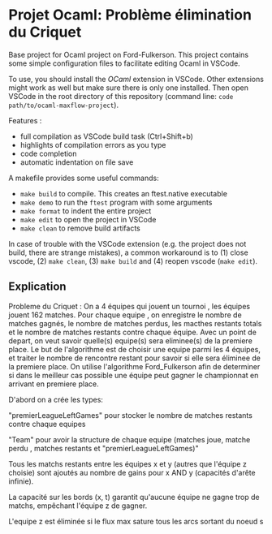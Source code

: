 # Projet Ocaml: Problème élimination du Criquet

Base project for Ocaml project on Ford-Fulkerson. This project contains some simple configuration files to facilitate editing Ocaml in VSCode.

To use, you should install the *OCaml* extension in VSCode. Other extensions might work as well but make sure there is only one installed.
Then open VSCode in the root directory of this repository (command line: `code path/to/ocaml-maxflow-project`).

Features :
 - full compilation as VSCode build task (Ctrl+Shift+b)
 - highlights of compilation errors as you type
 - code completion
 - automatic indentation on file save


A makefile provides some useful commands:
 - `make build` to compile. This creates an ftest.native executable
 - `make demo` to run the `ftest` program with some arguments
 - `make format` to indent the entire project
 - `make edit` to open the project in VSCode
 - `make clean` to remove build artifacts

In case of trouble with the VSCode extension (e.g. the project does not build, there are strange mistakes), a common workaround is to (1) close vscode, (2) `make clean`, (3) `make build` and (4) reopen vscode (`make edit`).

## Explication ## 
Probleme du Criquet : 
On a 4 équipes qui jouent un tournoi , les équipes jouent 162 matches. Pour chaque equipe , on enregistre le nombre de matches gagnés, le nombre de matches perdus, les macthes restants totals et le nombre de matches restants contre chaque équipe.
Avec un point de depart, on veut savoir quelle(s) equipe(s) sera eliminee(s) de la premiere place.
Le but de l'algorithme est de choisir une equipe parmi les 4 équipes,  et traiter le nombre de rencontre restant pour savoir si elle sera éliminee de la premiere place. 
On utilise l'algorithme Ford_Fulkerson afin de determiner si dans le meilleur cas possible une équipe peut gagner le championnat en arrivant en premiere place.


D'abord on a crée les types:

"premierLeagueLeftGames" pour stocker le nombre de matches restants contre chaque equipes

"Team" pour avoir la structure de chaque equipe (matches joue, matche perdu , matches restants et "premierLeagueLeftGames)"

Tous les matchs restants entre les équipes x et y (autres que l'équipe z choisie) sont ajoutés au nombre de gains pour x AND y (capacités d'arête infinie).

La capacité sur les bords (x, t) garantit qu'aucune équipe ne gagne trop de matchs, empêchant l'équipe z de gagner.

L'equipe z est éliminée si le flux max sature tous les arcs sortant du noeud s 
